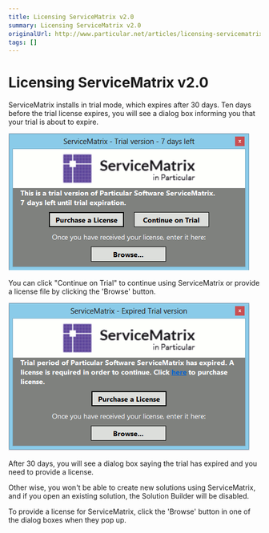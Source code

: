 ```yaml
---
title: Licensing ServiceMatrix v2.0
summary: Licensing ServiceMatrix v2.0
originalUrl: http://www.particular.net/articles/licensing-servicematrix-v2.0
tags: []
---
```


Licensing ServiceMatrix v2.0
======================================================================================================================

ServiceMatrix installs in trial mode, which expires after 30 days. Ten days before the trial license expires, you will see a dialog box informing you that your trial is about to expire.

![](001.png)

You can click "Continue on Trial" to continue using ServiceMatrix or provide a license file by clicking the 'Browse' button.</span>

![](002.png)

After 30 days, you will see a dialog box saying the trial has expired and you need to provide a license. 

Other wise, you won't be able to create new solutions using ServiceMatrix, and if you open an existing solution, the Solution Builder will be disabled.

To provide a license for ServiceMatrix, click the 'Browse' button in one of the dialog boxes when they pop up.

